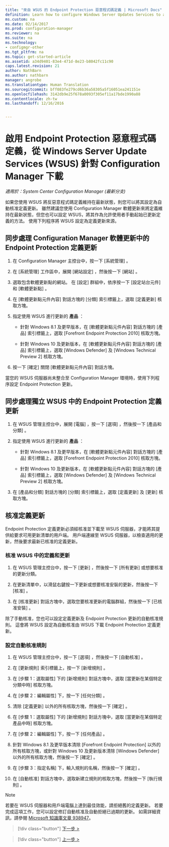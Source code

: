 ```yaml
---
title: "來自 WSUS 的 Endpoint Protection 惡意程式碼定義 | Microsoft Docs"
definition: Learn how to configure Windows Server Updates Services to auto-approve definition updates.
ms.custom: na
ms.date: 02/14/2017
ms.prod: configuration-manager
ms.reviewer: na
ms.suite: na
ms.technology:
- configmgr-other
ms.tgt_pltfrm: na
ms.topic: get-started-article
ms.assetid: a34d9401-83e4-471d-8e23-b8042fc11c90
caps.latest.revision: 21
author: NathBarn
ms.author: nathbarn
manager: angrobe
ms.translationtype: Human Translation
ms.sourcegitcommit: bff083fe279cd6b36a58305a5f16051ea241151e
ms.openlocfilehash: 3142db9e25f678a0093f305ef11a17bde1990a88
ms.contentlocale: zh-tw
ms.lasthandoff: 12/16/2016


---
```


# <a name="enable-endpoint-protection-malware-definitions-to-download-from-windows-server-update-services-wsus-for-configuration-manager"></a>啟用 Endpoint Protection 惡意程式碼定義，從 Windows Server Update Services (WSUS) 針對 Configuration Manager 下載

*適用於：System Center Configuration Manager (最新分支)*

 如果您使用 WSUS 將反惡意程式碼定義維持在最新狀態，則您可以將其設定為自動核准定義更新。 雖然建議您使用 Configuration Manager 軟體更新來將定義維持在最新狀態，但您也可以設定 WSUS，將其作為允許使用者手動起始已更新定義的方法。 使用下列程序將 WSUS 設定為定義更新來源。

## <a name="to-synchronize-endpoint-protection-definition-updates-in-configuration-manager-software-updates"></a>同步處理 Configuration Manager 軟體更新中的 Endpoint Protection 定義更新

1.  在 Configuration Manager 主控台中，按一下 [系統管理] 。

2.  在 [系統管理]  工作區中，展開 [網站設定] ，然後按一下 [網站] 。

3.  選取包含軟體更新點的網站。 在 [設定]  群組中，依序按一下 [設定站台元件] 和 [軟體更新點] 。

4.  在 [軟體更新點元件內容]  對話方塊的 [分類]  索引標籤上，選取 [定義更新]  核取方塊。

5.  指定使用 WSUS 進行更新的 **產品** ：

    -   針對 Windows 8.1 及更早版本，在 [軟體更新點元件內容]  對話方塊的 [產品]  索引標籤上，選取 [Forefront Endpoint Protection 2010]  核取方塊。

    -   針對 Windows 10 及更新版本，在 [軟體更新點元件內容]  對話方塊的 [產品]  索引標籤上，選取 [Windows Defender]  及 [Windows Technical Preview 2]  核取方塊。

6.  按一下 [確定]  關閉 [軟體更新點元件內容]  對話方塊。

 當您的 WSUS 伺服器尚未整合至 Configuration Manager 環境時，使用下列程序設定 Endpoint Protection 更新。

## <a name="to-synchronize-endpoint-protection-definition-updates-in-standalone-wsus"></a>同步處理獨立 WSUS 中的 Endpoint Protection 定義更新

1.  在 WSUS 管理主控台中，展開 [電腦] ，按一下 [選項] ，然後按一下 [產品和分類] 。

2.  指定使用 WSUS 進行更新的 **產品** ：

    -   針對 Windows 8.1 及更早版本，在 [軟體更新點元件內容]  對話方塊的 [產品]  索引標籤上，選取 [Forefront Endpoint Protection 2010]  核取方塊。

    -   針對 Windows 10 及更新版本，在 [軟體更新點元件內容]  對話方塊的 [產品]  索引標籤上，選取 [Windows Defender]  及 [Windows Technical Preview 2]  核取方塊。

3.  在 [產品和分類]  對話方塊的 [分類]  索引標籤上，選取 [定義更新]  及 [更新]  核取方塊。

## <a name="approving-definition-updates"></a>核准定義更新
 Endpoint Protection 定義更新必須經核准並下載至 WSUS 伺服器，才能將其提供給要求可用更新清單的用戶端。 用戶端連線至 WSUS 伺服器，以檢查適用的更新，然後要求最新已核准的定義更新。

### <a name="to-approve-definitions-and-updates-in-wsus"></a>核准 WSUS 中的定義和更新

1.  在 WSUS 管理主控台中，按一下 [更新] ，然後按一下 [所有更新]  或想要核准的更新分類。

2.  在更新清單中，以滑鼠右鍵按一下更新或想要核准安裝的更新，然後按一下 [核准] 。

3.  在 [核准更新]  對話方塊中，選取您要核准更新的電腦群組，然後按一下 [已核准安裝] 。

 除了手動核准，您也可以設定定義更新及 Endpoint Protection 更新的自動核准規則。 這會將 WSUS 設定為自動核准由 WSUS 下載 Endpoint Protection 定義更新。

### <a name="to-configure-an-automatic-approval-rule"></a>設定自動核准規則

1.  在 WSUS 管理主控台中，按一下 [選項] ，然後按一下 [自動核准] 。

2.  在 [更新規則]  索引標籤上，按一下 [新增規則] 。

3.  在 [步驟 1：選取屬性]  下的 [新增規則] 對話方塊中，選取 [當更新在某個特定分類中時]  核取方塊。

4.  在 [步驟 2：編輯屬性] 下，按一下 [任何分類] 。

5.  清除 [定義更新] 以外的所有核取方塊，然後按一下 [確定] 。

6.  在 [步驟 1：選取屬性]  下的 [新增規則] 對話方塊中，選取 [當更新在某個特定產品中時]  核取方塊。

7.  在 [步驟 2：編輯屬性] 下，按一下 [任何產品] 。

8.  針對 Windows 8.1 及更早版本清除 [Forefront Endpoint Protection]  以外的所有核取方塊，或針對 Windows 10 及更新版本清除 [Windows Defender]  以外的所有核取方塊，然後按一下 [確定] 。

9. 在 [步驟 3：指定名稱] 下，輸入規則的名稱，然後按一下 [確定] 。

10. 在 [自動核准]  對話方塊中，選取新建立規則的核取方塊，然後按一下 [執行規則] 。

> [!NOTE]
>  若要在 WSUS 伺服器和用戶端電腦上達到最佳效能，請拒絕舊的定義更新。 若要完成這項工作，您可以設定修訂自動核准及自動拒絕已過期的更新。 如需詳細資訊，請參閱 [Microsoft 知識庫文章 938947](http://go.microsoft.com/fwlink/p/?LinkId=204078)。

> [!div class="button"]
[下一步 >](endpoint-antimalware-policies.md)

> [!div class="button"]
[上一步 >](endpoint-configure-alerts.md)

